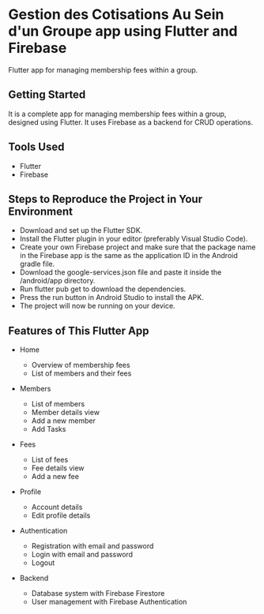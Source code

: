 # Gestion des Cotisations Au Sein d'un Groupe app using Flutter and Firebase
Flutter app for managing membership fees within a group.

## Getting Started
It is a complete app for managing membership fees within a group, designed using Flutter. It uses Firebase as a backend for CRUD operations.

## Tools Used
* Flutter
* Firebase

## Steps to Reproduce the Project in Your Environment
   * Download and set up the Flutter SDK.
   * Install the Flutter plugin in your editor (preferably Visual Studio Code).
   * Create your own Firebase project and make sure that the package name in the Firebase app is the same as the application ID in the Android gradle file.
   * Download the google-services.json file and paste it inside the /android/app directory.
   * Run flutter pub get to download the dependencies.
   * Press the run button in Android Studio to install the APK.
   * The project will now be running on your device.

## Features of This Flutter App

   - Home

      * Overview of membership fees
      * List of members and their fees


   - Members

      * List of members
      * Member details view
      * Add a new member
      * Add Tasks


   - Fees

      * List of fees
      * Fee details view
      * Add a new fee


   - Profile

      * Account details
      * Edit profile details


   - Authentication

      * Registration with email and password
      * Login with email and password
      * Logout


   - Backend

      * Database system with Firebase Firestore
      * User management with Firebase Authentication
